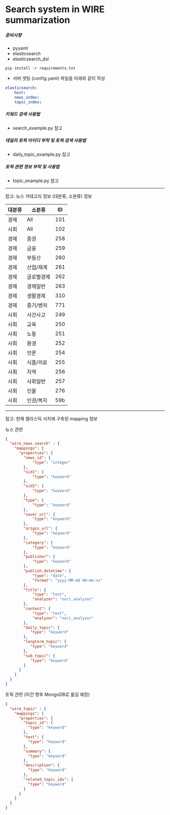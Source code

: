 # Search system in WIRE summarization

##### 준비사항
- pyyaml
- elasticsearch
- elasticsearch_dsl

```
pip install -r requirements.txt
```

- 서버 셋팅 (config.yaml) 파일을 아래와 같이 작성
```yaml
elasticsearch:
    host:  
    news_index: 
    topic_index: 
```

##### 키워드 검색 사용법
- search_example.py 참고

##### 데일리 토픽 아이디 부착 및 토픽 검색 사용법
- daily_topic_example.py 참고

##### 토픽 관련 정보 부착 및 사용법
- topic_example.py 참고

--------------------------------

참고: 뉴스 카테고리 정보 (대분류, 소분류) 정보

|대분류|소분류|ID|
|---|---|---|
|경제| All | 101 |
|사회| All | 102 |
|경제|   증권	|   	258|
|경제|	금융	|   	259|
|경제|	부동산|		260|
|경제|	산업/재계|	261|
|경제|	글로벌경제|	262|
|경제|	경제일반|	    263|
|경제|	생활경제|   	310|
|경제|	중기/벤처|	771|
|사회|	사건사고|   	249|
|사회|	교육	|   	250|
|사회|	노동	|   	251|
|사회|	환경	|   	252|
|사회|	언론	|   	254|
|사회|	식품/의료|	255|
|사회|	지역	|       256|
|사회|	사회일반|	    257|
|사회|	인물	|       276|
|사회|	인권/복지|    59b|

--------------------------------

참고: 현재 엘라스틱 서치에 구축된 mapping 정보

뉴스 관련
```json
{
  "wire_news_search" : {
    "mappings": {
      "properties": {
        "news_id": {   
            "type": "integer"
        },
        "sid1": {
            "type": "keyword"
        },
        "sid2": {
            "type": "keyword"
        },
        "type": {     
            "type": "keyword"
        },
        "naver_url": {
            "type": "keyword"
        },
        "origin_url": {
            "type": "keyword"
        },
        "category": {
            "type": "keyword"
        },
        "publisher": {
            "type": "keyword"
        },
        "publish_datetime": {
            "type": "date",
            "format": "yyyy-MM-dd HH:mm:ss"
        },
        "title": {
            "type": "text",
            "analyzer": "nori_analyzer"
        },
        "content": {
            "type": "text",
            "analyzer": "nori_analyzer"
        },
        "daily_topic": {
           "type": "keyword"
        },
        "longterm_topic": {
           "type": "keyword"
        },
        "sub_topic": {
           "type": "keyword"
        }
      }
    }         
  }
}
```

토픽 관련 (이건 향후 MongoDB로 옮길 예정)
```json
{
  "wire_topic" : {
    "mappings": {
      "properties": {
        "topic_id": {
          "type": "keyword"
        },
        "text": {
          "type": "keyword"
        },
        "summary": {
          "type": "keyword"
        },
        "description": {
          "type": "keyword"
        },
        "related_topic_ids": {
          "type": "keyword"
        }
      }
    }
  }
}
```